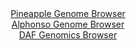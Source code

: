 <div id="Pineapple_Genome_Browser" align="center">
  <a href="https://igv.org/app/?sessionURL=blob:zZJra9swFIb_i6BlA8fX2I4NYTi9hqS3NJc2pRjZlh0xWVIlxU4T8t.rlY19WaH5sDHQB.lwpPO.r54daJCQmFEQA9d0fNNxgAHkirX3sOYEXcMaSRCXkEhkAIFKJBDNEYh3oIRSwdlkrG.ulOIytiyseKeGtGKm9ExYwy2jsJVmzmrrhBECMyagYkJaAwEbZuGq6bQog5yberZn.lYBFbQg4StGJbM4olXa6vfSX6W0QpTVKK3XROF3AanWozUWZgm_JYv7JM.RlCP0Oiz6yWiYzL2z2fIiOFnObi4Xs2BxfI8rCtVaoH6EjtyB9zCou0QWw.vlw6jy6oKX51es6B55p8dnG44Fkn0ndHpeaIe9UEeDaYE2_5NrvfCBzk_vFoMMthfRZRWMb7IblJPp5bLJ2rvhB773BiAsX2sSQL4SYezYhmcHhu8GnR9bp2fYdqTTEQyD.OnZAErA_Ltuf9oB9co1L0Cil_U7OgZgokACxJ3ItkMnily_G3btKHL2xg6sBfl70Z7PJlFou4nrBmmJidIwF6mkXJqQUrPJS7PaHpjlbbMlt0N_VI82YljKx9Px5FFuM388Tf6YZU_716Pfv08b_Yyif0LdZ4SYKjsUtU27mfMJOwumC7dxuBbsPiYv86tyXn0Yz2HRlEzUUOl.XdHHn7Q1UGBIlS40WOIME6xeFzpF1oLYcT0NLcgZYZpCIKrsi23YhuPbX3_D6e2f928-">Pineapple Genome Browser</a>
</div>
<div id="Alphonso_Genome_Browser" align="center">
  <a href="https://igv.org/app/?sessionURL=blob:zZJda9swFIb_i6BlA8eW7dqODWVkWZqUpJ.p6zalGEWWHTFZciXF.SL_fWrZ2M0KzcXGQBfS4UjnfV89O9ASqajgIAGe7Qa26wILqIVYTVHdMHKJaqJAUiKmiAUkKYkkHBOQ7ECJlEbp7cTcXGjdqMRxqG46NeKVsJVvoxptBUcrZWNRO33BGJoLibSQyvkqUSscWrWdFZmjprHNbN8OnAJp5CDWLARXwmkIr_KVeS__VcorwkVN8nrJNH0TkBs9RmNhl.hLL5v2MCZKjcnmvDjtjc979_4gnQ3D_iy9GmVpmB1PacWRXkpy2sqBxlgceWcR3YgRuxvq6z72SN1uU3zkfzserBsqiTp1I7frRzAKYxMN5QVZ_0.uzaIHOg_jIJ5k0cPj5iacVtPZGl1O6sHD_YvJIn3H.d4CTOClYQHghYwSF1o.DK3ACzuvW7drQfiajxQUJE_PFtAS4e.m_WkH9KYxxABFXpZv8FhAyIJIkHRiCCM3jr3gJDqBcezurR1YSvb3wj1Lb.MIej3PC_OSMm1wLnLFG2Ujzu0Wl3a1PTDNm4tpfJEWw1E_PisffXd08ZCtF8G4rMW7FJnRbx9ojH5E0T_h7iNCbD0_FDZWNuPLwWrC7u_a5VyeyzqbXb1008Xw5k_xRNCYPSyaUsgaadNvKub4k7YWSYq4NoWWKjqnjOpNZlIUK5C4nm.gBVgwYSgEspp_gha03AB._g2nv3_e_wA-">Alphonso Genome Browser</a>
</div>


<div id="DAF_Genomics_Browser" align="center">
  <a href="https://igv.org/app/?sessionURL=blob:tZFra9swFIb_i6D95LsdOzaEYTZn7dIuI8HNSCnhzD6.ZJbkSfLSLOS_T3gdg40yBh1IQuJc3lfnOZGvKGTLGUmIZ7kTy3WJQWTDD2ugfYfvgaIkSQWdRIMIrFAgK5AkJ1KBVJCvbnRlo1QvE9suoTJrZJy2hbSkb0FvSj6oBnWq6VlA4RtncJBWwalOVmBD1zecSW5DUaCUpmP3yOrdAfTxM7YbW.KODp1qR9WdNqGNlVYF2m3LSnz8i5H_oKxX.yrdrNOxfoHH63KWLq7TOz_Lt2_D19t8ebXJw83luq0ZqEHgrNjfRHX6LsxALHJG9_McrzIotwHKC__NZfbYtwLlzI3cqR850zAgZ4N0vBg0AlI0wk3cwIi8qeEFgfl09SehnoHgLUnuHwyiBBSfdfr9iahjr0ERiV.GkZlBuChRkMSMHSdy49ibBFHgxLF7Nk5kEN0Lk5znqzhyvNTzQusTUK1ftd04Pi30Z_ClMP7WWe9_xfQB99sjpxDfycnHxS0sL7x5sCxWbt2y7BlQBnn2YxUXFJQO_Xg.YYFO61Fk6hcX__xw_g4-">DAF Genomics Browser</a>
</div>
